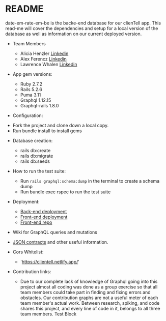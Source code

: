 # README

date-em-rate-em-be is the backe-end database for our clienTell app. This read-me will cover the dependencies and setup for a local version of the database as well as information on our current deployed version.

* Team Members
  - Alicia Henzler [Linkedin](https://www.linkedin.com/in/aliciahenzler/)
  - Alex Ferencz [Linkedin](https://www.linkedin.com/in/alex-ferencz/)
  - Lawrence Whalen [Linkedin](www.linkedin.com/in/lawrencewhalen)

* App gem versions:
  - Ruby 2.7.2
  - Rails 5.2.6
  - Puma 3.11
  - Graphql 1.12.15
  - Graphql-rails 1.8.0

* Configuration:
 - Fork the project and clone down a local copy.
 - Run bundle install to install gems

* Database creation:
  - rails db:create
  - rails db:migrate
  - rails db:seeds

* How to run the test suite:
  - Run `rails graphql:schema:dump` in the terminal to create a schema dump
  - Run bundle exec rspec to run the test suite

* Deployment:
  - [Back-end deployment](https://date-em-rate-em-be.herokuapp.com/graphql)
  - [Front-end deployment](https://clientell.netlify.app/)
  - [Front-end repo](https://github.com/date-em-rate-em/date-em-rate-em-fe)

* Wiki for GraphQL queries and mutations 
 - [JSON contracts](https://date-em-rate-em.slite.com/) and other useful information.

* Cors Whitelist:
  - 'https://clientell.netlify.app/'

* Contribution links:
  - Due to our complete lack of knowledge of Graphql going into this project almost all coding was done as a group exercise so that all team members could take part in finding and fixing errors and obstacles. Our contribution graphs are not a useful meter of each team member's actual work. Between research, spiking, and code shares this project, and every line of code in it, belongs to all three team members.
Test Block